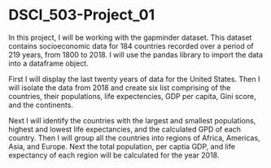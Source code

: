 # DSCI_503-Project_01

  In this project, I will be working with the gapminder dataset. This dataset contains socioeconomic data for 184 countries recorded over a period of 219 years, from 1800 to 2018. I will use the pandas library to import the data into a dataframe object. 

  First I will display the last twenty years of data for the United States. Then I will isolate the data from 2018 and create six list comprising of the countries, their populations, life expectencies, GDP per capita, Gini score, and the continents.  

  Next I will identify the countries with the largest and smallest populations, highest and lowest life expectancies, and the calculated GPD of each country.  Then I will group all the countries into regions of Africa, Americas, Asia, and Europe.  Next the total population, per captia GDP, and life expectancy of each region will be calculated for the year 2018.  
